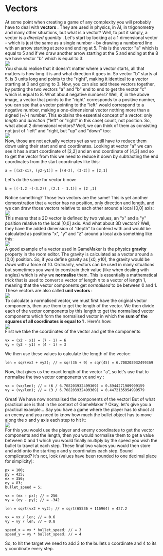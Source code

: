 # Vectors

At some point when creating a game of any complexity you will probably
have to deal with **vectors** . They are used in physics, in AI, in
trigonometry and many other situations, but what is a vector? Well, to
put it simply, a vector is a *directed quantity* . Let's start by
looking at a 1 dimensional vector - which is just the same as a single
number - by drawing a numbered line with an arrow starting at zero and
ending at 5. This is the vector "a" which is equal to 5 and if we draw
another arrow starting at the 5 and ending at the 8 we have vector "b"
which is equal to 3:  
![](https://gms.magecorn.com/Manual/assets/Images/Scripting_Reference/Additional_Information/Vector_Image_1D.png)  
You should realise that it doesn't matter where a vector starts, all
that matters is how long it is and what direction it goes in. So vector
"b" starts at 5, is 3 units long and points to the "right", making it
identical to a vector starting at 0 and going to 3. Now, you can also
add these vectors together, by putting the two vectors "a" and "b" end
to end to get the vector "c" which is equal to 8. What about negative
numbers? Well, if, in the above image, a vector that points to the
"right" corresponds to a positive number, you can see that a vector
pointing to the "left" would correspond to a negative number, making a
one-dimensional vector nothing more than a signed (+/-) number. This
explains the essential concept of a vector: only *length* and
*direction* ("left" or "right" in this case) count, not position. So,
what about 2 dimensional vectors? Well, we can think of them as
consisting not just of "left" and "right, but "up" and "down" too:  
![](https://gms.magecorn.com/Manual/assets/Images/Scripting_Reference/Additional_Information/Vector_Image_Various.png)  
Now, those are not actually vectors yet as we still have to reduce them
down using their start and end coordinates. Looking at vector "a" we can
see it has a start coordinate of \[2,2\] and an end coordinate of
\[4,3\] and so to get the vector from this we need to reduce it down by
subtracting the end coordinates from the start coordinates like this:

``` gml
a = [(x2-x1), (y2-y1)] = [(4-2), (3-2)] = [2,1]
```

Let's do the same for vector b now:

``` gml
b = [(-1.2 -(-3.2)) ,(2.1 - 1.1)] = [2 ,1]
```

Notice something? Those two vectors are the same! This is yet another
demonstration that a vector has no position, only direction and length,
and we can draw those vectors relative to each other around a local
\[0,0\] axis:  
![](https://gms.magecorn.com/Manual/assets/Images/Scripting_Reference/Additional_Information/Vector_Image_2D.png)  
This means that a 2D vector is defined by two values, an "x" and a "y"
position relative to the local \[0,0\] axis. And what about 3D vectors?
Well, they have the added dimension of "depth" to contend with and would
be calculated as positions "x", "y" and "z" around a local axis
something like this:  
![](https://gms.magecorn.com/Manual/assets/Images/Scripting_Reference/Additional_Information/Vector_Image_3D.png)  
A good example of a vector used in GameMaker is the physics **gravity**
property in the room editor. The gravity is calculated as a vector
around a \[0,0\] position. So, if you define gravity as \[x0, y10\], the
gravity would be *down* with a force of 10. Ordinarily, vectors can be
used in many situations but sometimes you want to constrain their value
(like when dealing with angles) which is why we **normalise** them. This
is essentially a mathematical trick that is used to convert a vector of
length *n* to a vector of length 1, meaning that the vector components
get *normalised* to be between 0 and 1. These vectors are also called
**unit vectors** :  
![](https://gms.magecorn.com/Manual/assets/Images/Scripting_Reference/Additional_Information/Vector_Image_Normalised_1D.png)  
To calculate a normalised vector, we must first have the original vector
components, then use them to get the length of the vector. We then
divide each of the vector components by this length to get the
normalised vector components which form the normalised vector in which
the **sum of the squares of all coordinates is equal to 1** . Here's
how:  
![](https://gms.magecorn.com/Manual/assets/Images/Scripting_Reference/Additional_Information/Vector_Image_Normalised_1.png)  
First we take the coordinates of the vector and get the components:

``` gml
vx = (x2 - x1) = (7 - 1) = 6
vy = (y2 - y1) = (4 - 1) = 3
```

We then use these values to calculate the length of the vector:

``` gml
len = sqr(vx2 + vy2); // = sqr(36 + 9) = sqr(45) = 6.708203932499369
```

Now, that gives us the exact length of the vector "a", so let's use that
to normalise the two vector components vx and vy :

``` gml
vx = (vx/len); // = (6 / 6.708203932499369) = 0.8944271909999159
vy = (vy/len); // = (3 / 6.708203932499369) = 0.4472135954999579
```

Great! We have now normalised the components of the vector! But of what
practical use is that in the context of GameMaker ? Okay, let's give you
a practical example... Say you have a game where the player has to shoot
at an enemy and you need to know how much the bullet object has to move
along the x and y axis each step to hit it:  
![](https://gms.magecorn.com/Manual/assets/Images/Scripting_Reference/Additional_Information/Vector_Image_Normalised_2.png)  
For this you would use the player and enemy coordinates to get the
vector components and the length, then you would normalise them to get a
value between 0 and 1 which you would finally multiply by the speed you
wish the bullet to travel at each step. These final two values you would
then store and add onto the starting x and y coordinates each step.
Sound complicated? It's not, look (values have been rounded to one
decimal place for simplicity):

``` gml
px = 100;
py = 425;
ex = 356;
ey = 83;
bullet_speed = 5;

vx = (ex - px); // = 256
vy = (ey - py); // = -342

len = sqrt(vx2 + vy2); // = sqrt(65536 + 116964) = 427.2

vx = vx / len; // = 0.6
vy = vy / len; // = 0.8

speed_x = vx * bullet_speed; // = 3
speed_y = vy * bullet_speed; // = 4
```

So, to hit the target we need to add 3 to the bullets x coordinate and 4
to its y coordinate every step.
